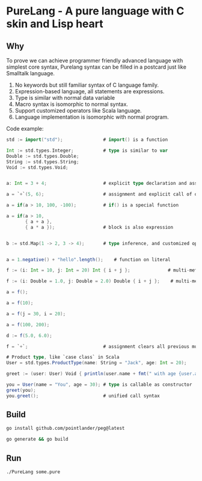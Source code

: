 # PureLang - A pure language with C skin and Lisp heart

## Why

To prove we can achieve programmer friendly advanced language with simplest core syntax,
Purelang syntax can be filled in a postcard just like Smalltalk language.

1. No keywords but still familiar syntax of C language family.
2. Expression-based language, all statements are expressions.
3. Type is similar with normal data variable
4. Macro syntax is isomorphic to normal syntax.
5. Support customized operators like Scala language.
6. Language implementation is isomorphic with normal program.

Code example:

``` scala
std := import("std");               # import() is a function

Int := std.types.Integer;           # type is similar to var
Double := std.types.Double;
String := std.types.String;
Void := std.types.Void;


a: Int = 3 + 4;                     # explicit type declaration and assignment

a = `+`(5, 6);                      # assignment and explicit call of operator

a = if(a > 10, 100, -100);          # if() is a special function

a = if(a > 10,
       { a + a },
       { a * a });                  # block is also expression


b := std.Map(1 -> 2, 3 -> 4);       # type inference, and customized operator "->" constructs a pair


a = 1.negative() + "hello".length();    # function on literal

f := (i: Int = 10, j: Int = 20) Int { i + j };              # multi-method

f := (i: Double = 1.0, j: Double = 2.0) Double { i + j };    # multi-method

a = f();

a = f(10);

a = f(j = 30, i = 20);

a = f(100, 200);

d := f(5.0, 6.0);

f = `+`;                            # assignment clears all previous multi-methods

# Product type, like `case class` in Scala
User = std.types.ProductType(name: String = "Jack", age: Int = 20);

greet := (user: User) Void { println(user.name + fmt(" with age {user.age}")) };

you = User(name = "You", age = 30); # type is callable as constructor
greet(you);
you.greet();                        # unified call syntax
```

## Build

``` sh
go install github.com/pointlander/peg@latest

go generate && go build
```

## Run

``` sh
./PureLang some.pure

```
